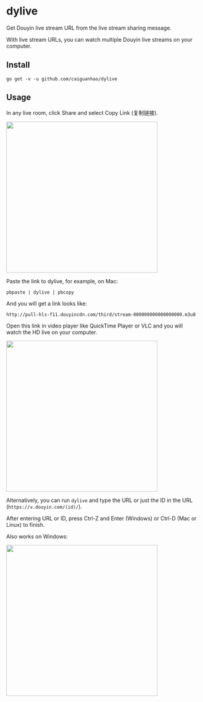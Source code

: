 # dylive

Get Douyin live stream URL from the live stream sharing message.

With live stream URLs, you can watch multiple Douyin live streams on your computer.

## Install

```
go get -v -u github.com/caiguanhao/dylive
```

## Usage

In any live room, click Share and select Copy Link (复制链接).

<img src="https://user-images.githubusercontent.com/1284703/121233565-554aa580-c8c5-11eb-97bf-28f25d96057c.jpg" width="400" />

Paste the link to dylive, for example, on Mac:

```
pbpaste | dylive | pbcopy
```

And you will get a link looks like:

```
http://pull-hls-f11.douyincdn.com/third/stream-000000000000000000.m3u8
```

Open this link in video player like QuickTime Player or VLC and you will watch the HD live on your computer.

<img src="https://user-images.githubusercontent.com/1284703/121235401-6c8a9280-c8c7-11eb-947a-6d3d0476ad2b.png" width="400" />

Alternatively, you can run `dylive` and type the URL or just the ID in the URL (`https://v.douyin.com/(id)/`).

After entering URL or ID, press Ctrl-Z and Enter (Windows) or Ctrl-D (Mac or Linux) to finish.

Also works on Windows:

<img src="https://user-images.githubusercontent.com/1284703/121242020-a6ab6280-c8ce-11eb-8db6-bc4385ffc017.png" width="400" />
